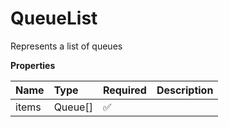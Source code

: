 # QueueList

Represents a list of queues

**Properties**

| Name  | Type    | Required | Description |
| :---- | :------ | :------- | :---------- |
| items | Queue[] | ✅       |             |
